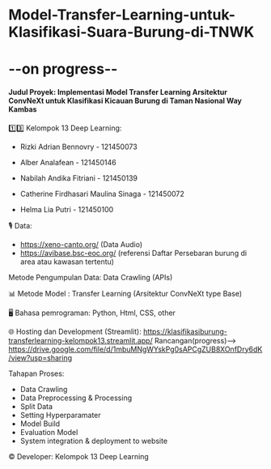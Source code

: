 # Model-Transfer-Learning-untuk-Klasifikasi-Suara-Burung-di-TNWK

# --on progress--
#### Judul Proyek: Implementasi Model Transfer Learning Arsitektur ConvNeXt untuk Klasifikasi Kicauan Burung di Taman Nasional Way Kambas


1️⃣3️⃣ Kelompok 13 Deep Learning:

- Rizki Adrian Bennovry - 121450073 
  
- Alber Analafean - 121450146 
  
- Nabilah Andika Fitriani - 121450139 

- Catherine Firdhasari Maulina Sinaga - 121450072
  
- Helma Lia Putri - 121450100


🎙 Data: 
- https://xeno-canto.org/ (Data Audio)
- https://avibase.bsc-eoc.org/ (referensi Daftar Persebaran burung di area atau kawasan tertentu)

Metode Pengumpulan Data: Data Crawling (APIs)

📊 Metode Model : Transfer Learning (Arsitektur ConvNeXt type Base)

🖥 Bahasa pemrograman: Python, Html, CSS, other

🌐 Hosting dan Development (Streamlit): https://klasifikasiburung-transferlearning-kelompok13.streamlit.app/
     Rancangan(progress)--> https://drive.google.com/file/d/1mbuMNgWYskPg0sAPCgZUB8XOnfDry6dK/view?usp=sharing


Tahapan Proses:
- Data Crawling
- Data Preprocessing & Processing
- Split Data
- Setting Hyperparamater
- Model Build
- Evaluation Model
- System integration & deployment to website
  

© Developer: Kelompok 13 Deep Learning
